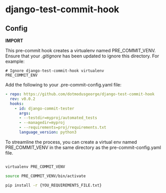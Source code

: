 # django-test-commit-hook

## Config

**IMPORT**

This pre-commit hook creates a virtualenv named PRE_COMMIT_VENV. Ensure that your *.gitignore* has been updated to ignore this directory. For example:

```
# Ignore django-test-commit-hook virtualenv
PRE_COMMIT_ENV
```

Add the following to your .pre-commit-config.yaml file:

```yaml
- repo: https://github.com/dotmodusgeorge/django-test-commit-hook
  rev: v0.0.2
  hooks:
    - id: django-commit-tester
      args:
      - --testdir=myproj/automated_tests
      - --managedir=myproj
      - --requirements=proj/requirements.txt
      language_version: python3
```

To streamline the process, you can create a virtual env named PRE_COMMIT_VENV in the same directory as the pre-commit-config.yaml file. 

```bash

virtualenv PRE_COMMIT_VENV

source PRE_COMMIT_VENV/bin/activate

pip install -r {YOU_REQUIREMENTS_FILE.txt}

```

